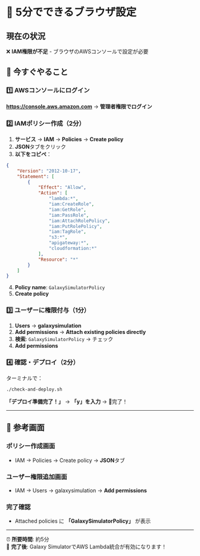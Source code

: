 # 🚀 5分でできるブラウザ設定

## 現在の状況
❌ **IAM権限が不足** - ブラウザのAWSコンソールで設定が必要

## 🎯 今すぐやること

### 1️⃣ AWSコンソールにログイン
**https://console.aws.amazon.com** → **管理者権限でログイン**

### 2️⃣ IAMポリシー作成（2分）
1. **サービス** → **IAM** → **Policies** → **Create policy**
2. **JSON**タブをクリック
3. **以下をコピペ**：

```json
{
    "Version": "2012-10-17",
    "Statement": [
        {
            "Effect": "Allow",
            "Action": [
                "lambda:*",
                "iam:CreateRole",
                "iam:GetRole",
                "iam:PassRole",
                "iam:AttachRolePolicy",
                "iam:PutRolePolicy",
                "iam:TagRole",
                "s3:*",
                "apigateway:*",
                "cloudformation:*"
            ],
            "Resource": "*"
        }
    ]
}
```

4. **Policy name**: `GalaxySimulatorPolicy`
5. **Create policy**

### 3️⃣ ユーザーに権限付与（1分）
1. **Users** → **galaxysimulation**
2. **Add permissions** → **Attach existing policies directly**
3. **検索**: `GalaxySimulatorPolicy` → チェック
4. **Add permissions**

### 4️⃣ 確認・デプロイ（2分）
ターミナルで：
```bash
./check-and-deploy.sh
```

**「デプロイ準備完了！」** → **「y」を入力** → 🎉完了！

---

## 📸 参考画面

### ポリシー作成画面
- IAM → Policies → Create policy → **JSON**タブ

### ユーザー権限追加画面  
- IAM → Users → galaxysimulation → **Add permissions**

### 完了確認
- Attached policies に **「GalaxySimulatorPolicy」** が表示

---

⏰ **所要時間**: 約5分  
🎯 **完了後**: Galaxy SimulatorでAWS Lambda統合が有効になります！
